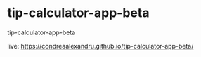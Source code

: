 # tip-calculator-app-beta
tip-calculator-app-beta


live: https://condreaalexandru.github.io/tip-calculator-app-beta/
